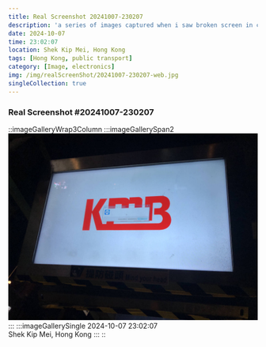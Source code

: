 ```yaml
---
title: Real Screenshot 20241007-230207
description: 'a series of images captured when i saw broken screen in city'
date: 2024-10-07
time: 23:02:07
location: Shek Kip Mei, Hong Kong
tags: [Hong Kong, public transport]
category: [Image, electronics]
img: /img/realScreenShot/20241007-230207-web.jpg
singleCollection: true
---
```


### Real Screenshot #20241007-230207

::imageGalleryWrap3Column
    :::imageGallerySpan2
     <!-- ![Alttext](/img/realScreenShot/20240912-001830-web.jpg) -->
     ![alt text](/img/realScreenShot/20241007-230207-web.jpg) 
    :::
    :::imageGallerySingle
    2024-10-07     23:02:07  
    Shek Kip Mei, Hong Kong
    :::
::

